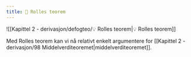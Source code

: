 ```yaml
---
title: 📄 Rolles teorem
---
```

![[Kapittel 2 - derivasjon/defogteo/💡 Rolles teorem|💡 Rolles teorem]]

Med Rolles teorem kan vi nå relativt enkelt argumentere for [[Kapittel 2 - derivasjon/98 Middelverditeoremet|middelverditeoremet]].
